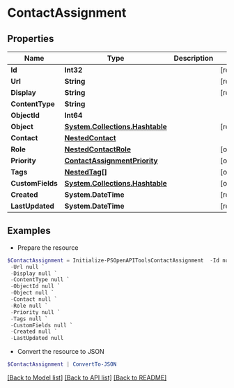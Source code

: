 # ContactAssignment
## Properties

Name | Type | Description | Notes
------------ | ------------- | ------------- | -------------
**Id** | **Int32** |  | [readonly] 
**Url** | **String** |  | [readonly] 
**Display** | **String** |  | [readonly] 
**ContentType** | **String** |  | 
**ObjectId** | **Int64** |  | 
**Object** | [**System.Collections.Hashtable**](AnyType.md) |  | [readonly] 
**Contact** | [**NestedContact**](NestedContact.md) |  | 
**Role** | [**NestedContactRole**](NestedContactRole.md) |  | [optional] 
**Priority** | [**ContactAssignmentPriority**](ContactAssignmentPriority.md) |  | [optional] 
**Tags** | [**NestedTag[]**](NestedTag.md) |  | [optional] 
**CustomFields** | [**System.Collections.Hashtable**](AnyType.md) |  | [optional] 
**Created** | **System.DateTime** |  | [readonly] 
**LastUpdated** | **System.DateTime** |  | [readonly] 

## Examples

- Prepare the resource
```powershell
$ContactAssignment = Initialize-PSOpenAPIToolsContactAssignment  -Id null `
 -Url null `
 -Display null `
 -ContentType null `
 -ObjectId null `
 -Object null `
 -Contact null `
 -Role null `
 -Priority null `
 -Tags null `
 -CustomFields null `
 -Created null `
 -LastUpdated null
```

- Convert the resource to JSON
```powershell
$ContactAssignment | ConvertTo-JSON
```

[[Back to Model list]](../README.md#documentation-for-models) [[Back to API list]](../README.md#documentation-for-api-endpoints) [[Back to README]](../README.md)

